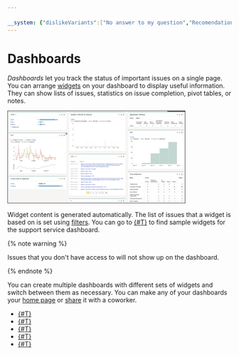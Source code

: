 ```yaml
---

__system: {"dislikeVariants":["No answer to my question","Recomendations didn't help","The content doesn't match title","Other"]}
---
```

# Dashboards

_Dashboards_ let you track the status of important issues on a single page. You can arrange [widgets](widgets.md) on your dashboard to display useful information. They can show lists of issues, statistics on issue completion, pivot tables, or notes.

![](../../_assets/tracker/dashboard-examp.png)

Widget content is generated automatically. The list of issues that a widget is based on is set using [filters](filters.md). You can go to [{#T}](../support-process-dashboards.md) to find sample widgets for the support service dashboard.

{% note warning %}

Issues that you don't have access to will not show up on the dashboard.

{% endnote %}

You can create multiple dashboards with different sets of widgets and switch between them as necessary. You can make any of your dashboards your [home page](startpage-dashboard.md) or [share](share-dashboard.md) it with a coworker.

- [{#T}](create-dashboard.md)
- [{#T}](edit-dashboard.md)
- [{#T}](share-dashboard.md)
- [{#T}](startpage-dashboard.md)
- [{#T}](widgets.md)
